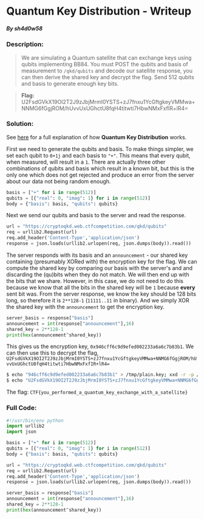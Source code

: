 # Quantum Key Distribution - Writeup

##### By _sh4d0w58_

### Description:

> We are simulating a Quantum satellite that can exchange keys using qubits implementing BB84. You must POST the qubits and basis of measurement to `/qkd/qubits` and decode our satellite response, you can then derive the shared key and decrypt the flag. Send 512 qubits and basis to generate enough key bits.

> **Flag:** U2FsdGVkX19OI2T2J9zJbjMrmI0YSTS+zJ7fnxu1YcGftgkeyVMMwa+NNMG6fGgjROM/hUvvUxUGhctU8fqH4titwti7HbwNMxFxfIR+lR4=

### Solution:

See [here](https://qt.eu/understand/underlying-principles/quantum-key-distribution-qkd/) for a full explanation of how **Quantum Key Distribution** works.

First we need to generate the qubits and basis. To make things simpler, we set each qubit to `0+1j` and each basis to `"+"`. This means that every qubit, when measured, will result in a `1`. There are actually three other combinations of qubits and basis which result in a known bit, but this is the only one which does not get rejected and produce an error from the server about our data not being random enough.

```python
basis = ["+" for i in range(512)]
qubits = [{"real": 0, "imag": 1} for i in range(512)]
body = {"basis": basis, "qubits": qubits}
```

Next we send our qubits and basis to the server and read the response.

```python
url = "https://cryptoqkd.web.ctfcompetition.com/qkd/qubits"
req = urllib2.Request(url)
req.add_header('Content-Type','application/json')
response = json.loads(urllib2.urlopen(req, json.dumps(body)).read())
```

The server responds with its basis and an `announcement` - our shared key containing (presumably XORed with) the encryption key for the flag. We can compute the shared key by comparing our basis with the server's and and discarding the (qu)bits when they do not match. We will then end up with the bits that we share. However, in this case, we do not need to do this because we know that all the bits in the shared key will be `1` because **every** sent bit was. From the server response, we know the key should be 128 bits long, so therefore it is `2**128-1` (`11111..11` in binary). And we simply XOR the shared key with the `announcement` to get the encryption key.

```python
server_basis = response["basis"]
announcement = int(response["announcement"],16)
shared_key = 2**128-1
print(hex(announcement^shared_key))
```

This gives us the encryption key, `0x946cff6c9d9efed002233a6a6c7b83b1`. We can then use this to decrypt the flag, `U2FsdGVkX19OI2T2J9zJbjMrmI0YSTS+zJ7fnxu1YcGftgkeyVMMwa+NNMG6fGgjROM/hUvvUxUGhctU8fqH4titwti7HbwNMxFxfIR+lR4=`

```bash
$ echo "946cff6c9d9efed002233a6a6c7b83b1" > /tmp/plain.key; xxd -r -p /tmp/plain.key > /tmp/enc.key
$ echo "U2FsdGVkX19OI2T2J9zJbjMrmI0YSTS+zJ7fnxu1YcGftgkeyVMMwa+NNMG6fGgjROM/hUvvUxUGhctU8fqH4titwti7HbwNMxFxfIR+lR4=" | openssl enc -d -aes-256-cbc -pbkdf2 -md sha1 -base64 --pass file:/tmp/enc.key
```

The flag: `CTF{you_performed_a_quantum_key_exchange_with_a_satellite}`

### Full Code:

```python
#!/usr/bin/env python
import urllib2
import json

basis = ["+" for i in range(512)]
qubits = [{"real": 0, "imag": 1} for i in range(512)]
body = {"basis": basis, "qubits": qubits}

url = "https://cryptoqkd.web.ctfcompetition.com/qkd/qubits"
req = urllib2.Request(url)
req.add_header('Content-Type','application/json')
response = json.loads(urllib2.urlopen(req, json.dumps(body)).read())

server_basis = response["basis"]
announcement = int(response["announcement"],16)
shared_key = 2**128-1
print(hex(announcement^shared_key))
```

